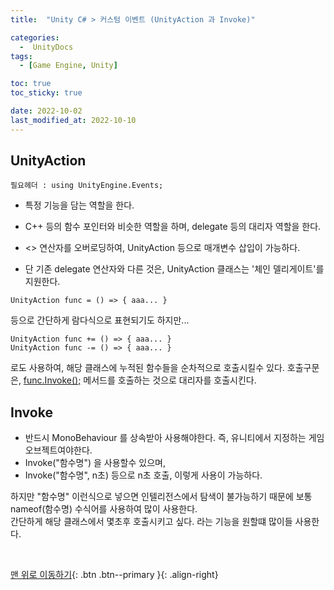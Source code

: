 ```yaml
---
title:  "Unity C# > 커스텀 이벤트 (UnityAction 과 Invoke)" 

categories:
  -  UnityDocs
tags:
  - [Game Engine, Unity]

toc: true
toc_sticky: true

date: 2022-10-02
last_modified_at: 2022-10-10
---
```


## UnityAction
```
필요헤더 : using UnityEngine.Events;
```

- 특정 기능을 담는 역할을 한다.
- C++ 등의 함수 포인터와 비슷한 역할을 하며, delegate 등의 대리자 역할을 한다.
- <> 연산자를 오버로딩하여, UnityAction<string> 등으로 매개변수 삽입이 가능하다.

- 단 기존 delegate 연산자와 다른 것은, UnityAction 클래스는 '체인 델리게이트'를 지원한다.
```
UnityAction func = () => { aaa... }
```
등으로 간단하게 람다식으로 표현되기도 하지만...
<br>
 ```
UnityAction func += () => { aaa... }
UnityAction func -= () => { aaa... }
```
로도 사용하여, 해당 클래스에 누적된 함수들을 순차적으로 호출시킬수 있다.
호출구문은, <u>func.Invoke();</u> 메서드를 호출하는 것으로 대리자를 호출시킨다.


## Invoke
- 반드시 MonoBehaviour 를 상속받아 사용해야한다. 즉, 유니티에서 지정하는 게임 오브젝트여야한다.
 - Invoke("함수명") 을 사용할수 있으며,
 - Invoke("함수명", n초) 등으로 n초 호출, 이렇게 사용이 가능하다.
 
하지만 "함수명" 이런식으로 넣으면 인텔리전스에서 탐색이 불가능하기 때문에 보통 nameof(함수명) 수식어를 사용하여 많이 사용한다.<br>
간단하게 해당 클래스에서 몇초후 호출시키고 싶다. 라는 기능을 원할떄 많이들 사용한다.
 
<br>


[맨 위로 이동하기](#){: .btn .btn--primary }{: .align-right}